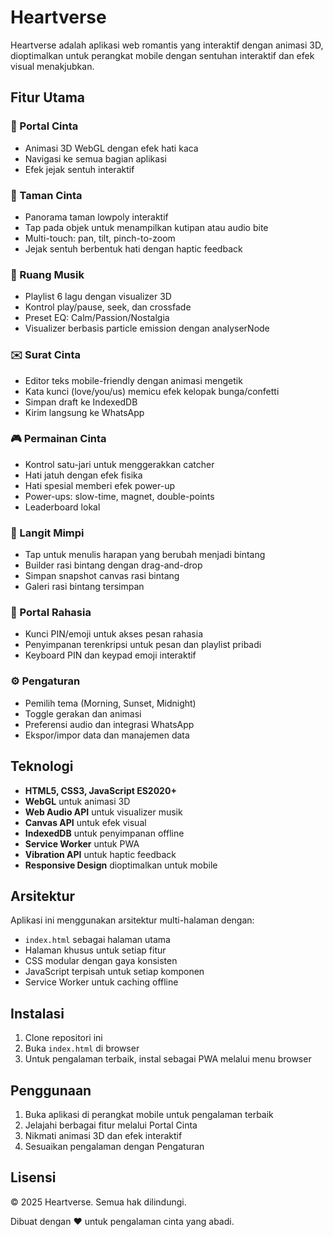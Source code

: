 # Heartverse

Heartverse adalah aplikasi web romantis yang interaktif dengan animasi 3D, dioptimalkan untuk perangkat mobile dengan sentuhan interaktif dan efek visual menakjubkan.

## Fitur Utama

### 🌟 Portal Cinta
- Animasi 3D WebGL dengan efek hati kaca
- Navigasi ke semua bagian aplikasi
- Efek jejak sentuh interaktif

### 🌸 Taman Cinta
- Panorama taman lowpoly interaktif
- Tap pada objek untuk menampilkan kutipan atau audio bite
- Multi-touch: pan, tilt, pinch-to-zoom
- Jejak sentuh berbentuk hati dengan haptic feedback

### 🎵 Ruang Musik
- Playlist 6 lagu dengan visualizer 3D
- Kontrol play/pause, seek, dan crossfade
- Preset EQ: Calm/Passion/Nostalgia
- Visualizer berbasis particle emission dengan analyserNode

### ✉️ Surat Cinta
- Editor teks mobile-friendly dengan animasi mengetik
- Kata kunci (love/you/us) memicu efek kelopak bunga/confetti
- Simpan draft ke IndexedDB
- Kirim langsung ke WhatsApp

### 🎮 Permainan Cinta
- Kontrol satu-jari untuk menggerakkan catcher
- Hati jatuh dengan efek fisika
- Hati spesial memberi efek power-up
- Power-ups: slow-time, magnet, double-points
- Leaderboard lokal

### 🌌 Langit Mimpi
- Tap untuk menulis harapan yang berubah menjadi bintang
- Builder rasi bintang dengan drag-and-drop
- Simpan snapshot canvas rasi bintang
- Galeri rasi bintang tersimpan

### 🔐 Portal Rahasia
- Kunci PIN/emoji untuk akses pesan rahasia
- Penyimpanan terenkripsi untuk pesan dan playlist pribadi
- Keyboard PIN dan keypad emoji interaktif

### ⚙️ Pengaturan
- Pemilih tema (Morning, Sunset, Midnight)
- Toggle gerakan dan animasi
- Preferensi audio dan integrasi WhatsApp
- Ekspor/impor data dan manajemen data

## Teknologi

- **HTML5, CSS3, JavaScript ES2020+**
- **WebGL** untuk animasi 3D
- **Web Audio API** untuk visualizer musik
- **Canvas API** untuk efek visual
- **IndexedDB** untuk penyimpanan offline
- **Service Worker** untuk PWA
- **Vibration API** untuk haptic feedback
- **Responsive Design** dioptimalkan untuk mobile

## Arsitektur

Aplikasi ini menggunakan arsitektur multi-halaman dengan:
- `index.html` sebagai halaman utama
- Halaman khusus untuk setiap fitur
- CSS modular dengan gaya konsisten
- JavaScript terpisah untuk setiap komponen
- Service Worker untuk caching offline

## Instalasi

1. Clone repositori ini
2. Buka `index.html` di browser
3. Untuk pengalaman terbaik, instal sebagai PWA melalui menu browser

## Penggunaan

1. Buka aplikasi di perangkat mobile untuk pengalaman terbaik
2. Jelajahi berbagai fitur melalui Portal Cinta
3. Nikmati animasi 3D dan efek interaktif
4. Sesuaikan pengalaman dengan Pengaturan

## Lisensi

&copy; 2025 Heartverse. Semua hak dilindungi.

Dibuat dengan ❤️ untuk pengalaman cinta yang abadi.